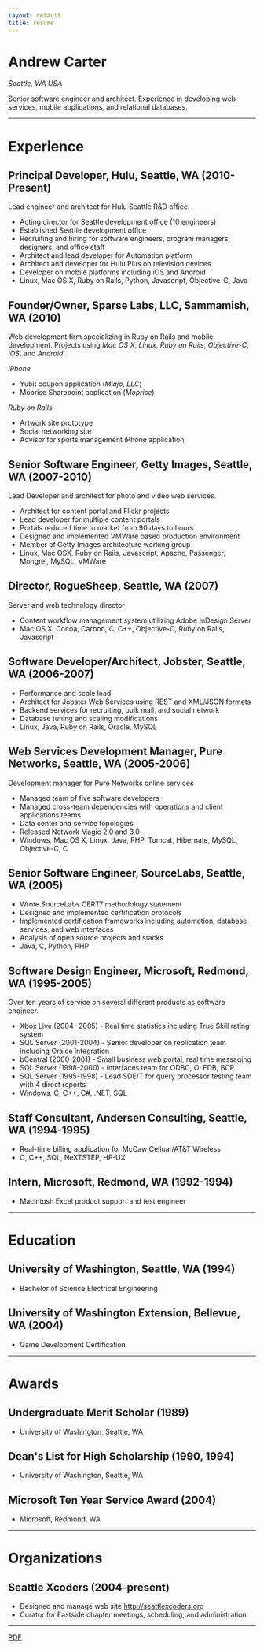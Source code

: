 ```yaml
---
layout: default
title: resume
---
```


Andrew Carter
===============================
*Seattle, WA USA*

Senior software engineer and architect. Experience in developing web services, mobile applications, and relational databases.

---

Experience
==========

Principal Developer, Hulu, Seattle, WA (2010-Present)
-------------------------------------------------------------

Lead engineer and architect for Hulu Seattle R&D office.

* Acting director for Seattle development office (10 engineers)
* Established Seattle development office
* Recruiting and hiring for software engineers, program managers, designers, and office staff
* Architect and lead developer for Automation platform
* Architect and developer for Hulu Plus on television devices
* Developer on mobile platforms including iOS and Android
* Linux, Mac OS X, Ruby on Rails, Python, Javascript, Objective-C, Java

Founder/Owner, Sparse Labs, LLC, Sammamish, WA (2010)
-------------------------------------------------------------

Web development firm specializing in Ruby on Rails and mobile development. Projects using *Mac OS X*, *Linux*, *Ruby on Rails*, *Objective-C*, *iOS*, and *Android*.
                              
*iPhone*

*  Yubit coupon application (*Miajo, LLC*)
*  Moprise Sharepoint application (*Moprise*)

*Ruby on Rails*

*  Artwork site prototype
*  Social networking site
*  Advisor for sports management iPhone application


Senior Software Engineer, Getty Images, Seattle, WA (2007-2010)
---------------------------------------------------------------

Lead Developer and architect for photo and video web services.

*  Architect for content portal and Flickr projects
*  Lead developer for multiple content portals
*  Portals reduced time to market from 90 days to hours
*  Designed and implemented VMWare based production environment
*  Member of Getty Images architecture working group
*  Linux, Mac OSX, Ruby on Rails, Javascript, Apache, Passenger, Mongrel, MySQL, VMWare


Director, RogueSheep, Seattle, WA (2007)
----------------------------------------

Server and web technology director

*  Content workflow management system utilizing Adobe InDesign Server
*  Mac OS X, Cocoa, Carbon, C, C++, Objective-C, Ruby on Rails, Javascript


Software Developer/Architect, Jobster, Seattle, WA (2006-2007)
--------------------------------------------------------------

*  Performance and scale lead
*  Architect for Jobster Web Services using REST and XML/JSON formats
*  Backend services for recruiting, bulk mail, and social network
*  Database tuning and scaling modifications
*  Linux, Java, Ruby on Rails, Oracle, MySQL


Web Services Development Manager, Pure Networks, Seattle, WA (2005-2006)
------------------------------------------------------------------------

Development manager for Pure Networks online services

*  Managed team of five software developers
*  Managed cross-team dependencies with operations and client applications teams
*  Data center and service topologies
*  Released Network Magic 2.0 and 3.0
*  Windows, Mac OS X, Linux, Java, PHP, Tomcat, Hibernate, MySQL, Objective-C, C


Senior Software Engineer, SourceLabs, Seattle, WA (2005)
--------------------------------------------------------

*  Wrote SourceLabs CERT7 methodology statement
*  Designed and implemented certification protocols
*  Implemented certification frameworks including automation, database services, and web interfaces
*  Analysis of open source projects and stacks
*  Java, C, Python, PHP


Software Design Engineer, Microsoft, Redmond, WA (1995-2005)
------------------------------------------------------------

Over ten years of service on several different products as software engineer.

*  Xbox Live (2004- 2005) - Real time statistics including True Skill rating system
*  SQL Server (2001-2004) - Senior developer on replication team including Oralce integration
*  bCentral (2000-2001)   - Small business web portal, real time messaging
*  SQL Server (1998-2000) - Interfaces team for ODBC, OLEDB, BCP
*  SQL Server (1995-1998) - Lead SDE/T for query processor testing team with 4 direct reports
*  Windows, C, C++, C#, .NET, SQL


Staff Consultant, Andersen Consulting, Seattle, WA (1994-1995)
--------------------------------------------------------------

*  Real-time billing application for McCaw Celluar/AT&T Wireless
*  C, C++, SQL, NeXTSTEP, HP-UX


Intern, Microsoft, Redmond, WA (1992-1994)
------------------------------------------

*  Macintosh Excel product support and test engineer


---


Education
=========

University of Washington, Seattle, WA (1994)
--------------------------------------------

*  Bachelor of Science Electrical Engineering


University of Washington Extension, Bellevue, WA (2004)
-------------------------------------------------------

*  Game Development Certification


---


Awards
======

Undergraduate Merit Scholar (1989)
----------------------------------

*  University of Washington, Seattle, WA


Dean's List for High Scholarship (1990, 1994)
---------------------------------------------

*  University of Washington, Seattle, WA


Microsoft Ten Year Service Award (2004)
---------------------------------------

*  Microsoft, Redmond, WA


---

Organizations
=============

Seattle Xcoders (2004-present)
------------------------------

*  Designed and manage web site <http://seattlexcoders.org>
*  Curator for Eastside chapter meetings, scheduling, and administration

---

[PDF][pdf_resume]

[pdf_resume]: /andrew_carter_resume.pdf

